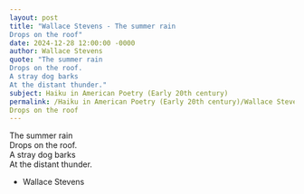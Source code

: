 ```yaml
---
layout: post
title: "Wallace Stevens - The summer rain  
Drops on the roof"
date: 2024-12-28 12:00:00 -0000
author: Wallace Stevens
quote: "The summer rain  
Drops on the roof.  
A stray dog barks  
At the distant thunder."
subject: Haiku in American Poetry (Early 20th century)
permalink: /Haiku in American Poetry (Early 20th century)/Wallace Stevens/Wallace Stevens - The summer rain  
Drops on the roof
---
```


The summer rain  
Drops on the roof.  
A stray dog barks  
At the distant thunder.

- Wallace Stevens
